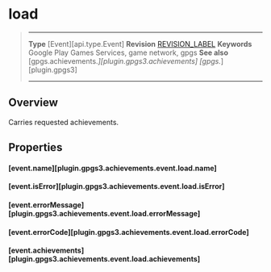 # load

> --------------------- ------------------------------------------------------------------------------------------
> __Type__              [Event][api.type.Event]
> __Revision__          [REVISION_LABEL](REVISION_URL)
> __Keywords__          Google Play Games Services, game network, gpgs
> __See also__          [gpgs.achievements.*][plugin.gpgs3.achievements]
>                       [gpgs.*][plugin.gpgs3]
> --------------------- ------------------------------------------------------------------------------------------

## Overview

Carries requested achievements.

## Properties

#### [event.name][plugin.gpgs3.achievements.event.load.name]

#### [event.isError][plugin.gpgs3.achievements.event.load.isError]

#### [event.errorMessage][plugin.gpgs3.achievements.event.load.errorMessage]

#### [event.errorCode][plugin.gpgs3.achievements.event.load.errorCode]

#### [event.achievements][plugin.gpgs3.achievements.event.load.achievements]